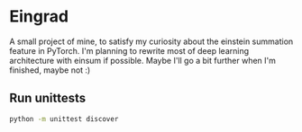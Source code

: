 # Eingrad
A small project of mine, to satisfy my curiosity about the einstein summation feature in PyTorch. I'm planning to rewrite most of deep learning architecture with einsum if possible. Maybe I'll go a bit further when I'm finished, maybe not :)

## Run unittests
```bash
python -m unittest discover
```